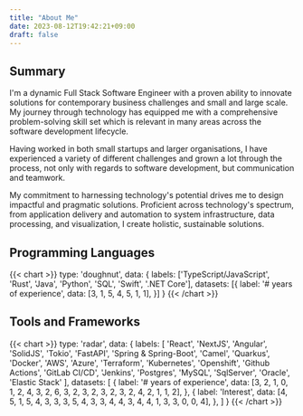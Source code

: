 ```yaml
---
title: "About Me"
date: 2023-08-12T19:42:21+09:00
draft: false
---
```



## Summary
I'm a dynamic Full Stack Software Engineer with a proven ability to innovate solutions for contemporary business challenges and small and large scale. My journey through technology has equipped me with a comprehensive problem-solving skill set which is relevant in many areas across the software development lifecycle.

Having worked in both small startups and larger organisations, I have experienced a variety of different challenges and grown a lot through the process, not only with regards to software development, but communication and teamwork.

My commitment to harnessing technology's potential drives me to design impactful and pragmatic solutions. Proficient across technology's spectrum, from application delivery and automation to system infrastructure, data processing, and visualization, I create holistic, sustainable solutions.

## Programming Languages

{{< chart >}}
type: 'doughnut',
data: {
  labels: ['TypeScript/JavaScript', 'Rust', 'Java', 'Python', 'SQL', 'Swift', '.NET Core'],
  datasets: [{
    label: '# years of experience',
    data: [3, 1, 5, 4, 5, 1, 1],
  }]
}
{{< /chart >}}

## Tools and Frameworks
{{< chart >}}
type: 'radar',
data: {
  labels: [
    'React', 
    'NextJS',
    'Angular',
    'SolidJS',
    'Tokio',
    'FastAPI',
    'Spring & Spring-Boot',
    'Camel',
    'Quarkus',
    'Docker',
    'AWS',
    'Azure',
    'Terraform',
    'Kubernetes',
    'Openshift',
    'Github Actions',
    'GitLab CI/CD',
    'Jenkins',
    'Postgres',
    'MySQL',
    'SqlServer',
    'Oracle',
    'Elastic Stack'
     ],
  datasets: [
    {
        label: '# years of experience',
        data: [3, 2, 1, 0, 1, 2, 4, 3, 2, 6, 3, 2, 3, 2, 3, 2, 3, 2, 4, 2, 1, 1, 2],
    },
    {
        label: 'Interest',
        data: [4, 5, 1, 5, 4, 3, 3, 3, 5, 4, 3, 3, 4, 4, 3, 4, 4, 1, 3, 3, 0, 0, 4],
    },
    ]
}
{{< /chart >}}